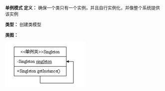 **单例模式**
**定义：** 确保一个类只有一个实例，并且自行实例化，并像整个系统提供该实例

**类型：** 创建类模型

**类图：**

![Image text](https://github.com/wuss12/designPattern/blob/master/java/singleton/img/singleton.gif)
